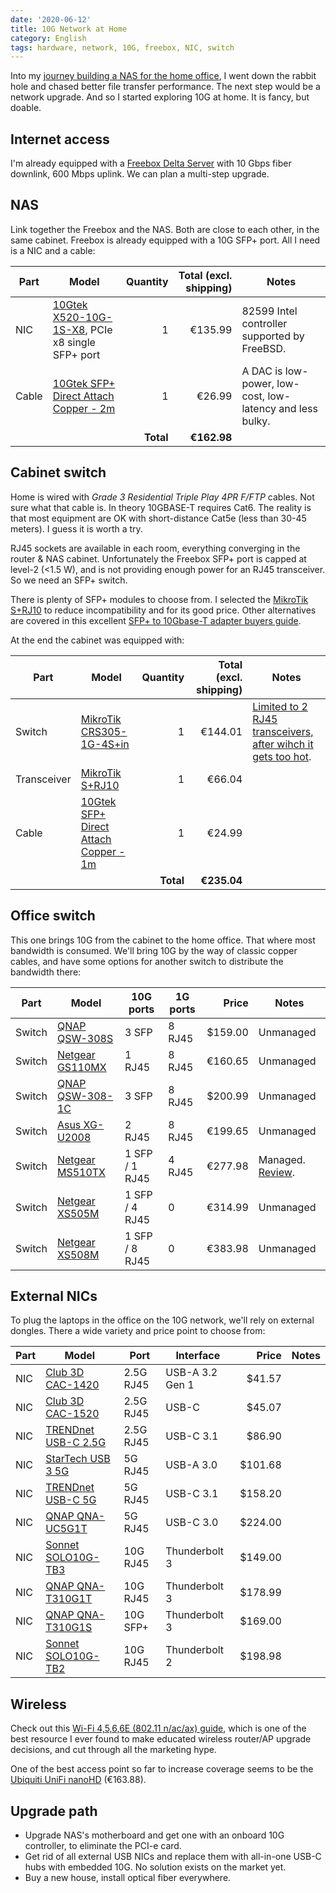 ```yaml
---
date: '2020-06-12'
title: 10G Network at Home
category: English
tags: hardware, network, 10G, freebox, NIC, switch
---
```


Into my [journey building a NAS for the home office]({filename}/2020/nas-hardware.md), I went down the rabbit hole and chased better file transfer performance. The next step would be a network upgrade. And so I started exploring 10G at home. It is fancy, but doable.

## Internet access

I'm already equipped with a [Freebox Delta Server](https://www.systemplus.fr/wp-content/uploads/2019/08/SP19459_Freebox-Delta-Server_system_plus_consulting_sample.pdf) with 10 Gbps fiber downlink, 600 Mbps uplink. We can plan a multi-step upgrade.

## NAS

Link together the Freebox and the NAS. Both are close to each other, in the same cabinet. Freebox is already equipped with a 10G SFP+ port. All I need is a NIC and a cable:

| Part  | Model                                                                                           |  Quantity | Total (excl. shipping) | Notes                                                     |
| ----- | ----------------------------------------------------------------------------------------------- | --------: | ---------------------: | --------------------------------------------------------- |
| NIC   | [10Gtek X520-10G-1S-X8](https://amzn.com/B01LZRSQM9/?tag=kevideld-20), PCIe x8 single SFP+ port |         1 |                €135.99 | 82599 Intel controller supported by FreeBSD.              |
| Cable | [10Gtek SFP+ Direct Attach Copper - 2m](https://amzn.com/B00U8BL09Q/?tag=kevideld-20)           |         1 |                 €26.99 | A DAC is low-power, low-cost, low-latency and less bulky. |
|       |                                                                                                 | **Total** |            **€162.98** |                                                           |

## Cabinet switch

Home is wired with *Grade 3 Residential Triple Play 4PR F/FTP* cables. Not sure what that cable is. In theory 10GBASE-T requires Cat6. The reality is that most equipment are OK with short-distance Cat5e (less than 30-45 meters). I guess it is worth a try.

RJ45 sockets are available in each room, everything converging in the router & NAS cabinet. Unfortunately the Freebox SFP+ port is capped at level-2 (\<1.5 W), and is not providing enough power for an RJ45 transceiver. So we need an SFP+ switch.

There is plenty of SFP+ modules to choose from. I selected the [MikroTik S+RJ10](https://amzn.com/B084383RZL/?tag=kevideld-20) to reduce incompatibility and for its good price. Other alternatives are covered in this excellent [SFP+ to 10Gbase-T adapter buyers guide](https://www.servethehome.com/sfp-to-10gbase-t-adapter-module-buyers-guide/).

At the end the cabinet was equipped with:

| Part        | Model                                                                                 |  Quantity | Total (excl. shipping) | Notes                                                                                                                                     |
| ----------- | ------------------------------------------------------------------------------------- | --------: | ---------------------: | ----------------------------------------------------------------------------------------------------------------------------------------- |
| Switch      | [MikroTik CRS305-1G-4S+in](https://amzn.com/B07LFKGP1L/?tag=kevideld-20)              |         1 |                €144.01 | [Limited to 2 RJ45 transceivers, after wihch it gets too hot](https://wiki.mikrotik.com/wiki/S%2BRJ10_general_guidance#General_Guidance). |
| Transceiver | [MikroTik S+RJ10](https://amzn.com/B084383RZL/?tag=kevideld-20)                       |         1 |                 €66.04 |                                                                                                                                           |
| Cable       | [10Gtek SFP+ Direct Attach Copper - 1m](https://amzn.com/B00WHS3NCA/?tag=kevideld-20) |         1 |                 €24.99 |                                                                                                                                           |
|             |                                                                                       | **Total** |            **€235.04** |                                                                                                                                           |

## Office switch

This one brings 10G from the cabinet to the home office. That where most bandwidth is consumed. We'll bring 10G by the way of classic copper cables, and have some options for another switch to distribute the bandwidth there:

| Part   | Model                                                           | 10G ports      | 1G ports |    Price | Notes                                                                                             |
| ------ | --------------------------------------------------------------- | -------------- | -------- | -------: | ------------------------------------------------------------------------------------------------- |
| Switch | [QNAP QSW-308S](https://amzn.com/B07VC9RTR9/?tag=kevideld-20)   | 3 SFP          | 8 RJ45   | \$159.00 | Unmanaged                                                                                         |
| Switch | [Netgear GS110MX](https://amzn.com/B076642YPN/?tag=kevideld-20) | 1 RJ45         | 8 RJ45   |  €160.65 | Unmanaged                                                                                         |
| Switch | [QNAP QSW-308-1C](https://amzn.com/B07VC9T3WQ/?tag=kevideld-20) | 3 SFP          | 8 RJ45   | \$200.99 | Unmanaged                                                                                         |
| Switch | [Asus XG-U2008](https://amzn.com/B01LZMM7ZO/?tag=kevideld-20)   | 2 RJ45         | 8 RJ45   |  €199.65 | Unmanaged                                                                                         |
| Switch | [Netgear MS510TX](https://amzn.com/B075Q6NPM2/?tag=kevideld-20) | 1 SFP / 1 RJ45 | 4 RJ45   |  €277.98 | Managed. [Review](https://www.servethehome.com/netgear-ms510tx-review-this-is-one-funky-switch/). |
| Switch | [Netgear XS505M](https://amzn.com/B075Q5C3Z4/?tag=kevideld-20)  | 1 SFP / 4 RJ45 | 0        |  €314.99 | Unmanaged                                                                                         |
| Switch | [Netgear XS508M](https://amzn.com/B075Q66RKF/?tag=kevideld-20)  | 1 SFP / 8 RJ45 | 0        |  €383.98 | Unmanaged                                                                                         |

## External NICs

To plug the laptops in the office on the 10G network, we'll rely on external dongles. There a wide variety and price point to choose from:

| Part | Model                                                               | Port      | Interface       |    Price | Notes |
| ---- | ------------------------------------------------------------------- | --------- | --------------- | -------: | ----- |
| NIC  | [Club 3D CAC-1420](https://amzn.com/B07Q626XK2/?tag=kevideld-20)    | 2.5G RJ45 | USB-A 3.2 Gen 1 |  \$41.57 |       |
| NIC  | [Club 3D CAC-1520](https://amzn.com/B07SMS2K3H/?tag=kevideld-20)    | 2.5G RJ45 | USB-C           |  \$45.07 |       |
| NIC  | [TRENDnet USB-C 2.5G](https://amzn.com/B07RBMTVYF/?tag=kevideld-20) | 2.5G RJ45 | USB-C 3.1       |  \$86.90 |       |
| NIC  | [StarTech USB 3 5G](https://amzn.com/B081SM5CMY/?tag=kevideld-20)   | 5G RJ45   | USB-A 3.0       | \$101.68 |       |
| NIC  | [TRENDnet USB-C 5G](https://amzn.com/B07TBPLR2V/?tag=kevideld-20)   | 5G RJ45   | USB-C 3.1       | \$158.20 |       |
| NIC  | [QNAP QNA-UC5G1T](https://amzn.com/B07RKLQPLP/?tag=kevideld-20)     | 5G RJ45   | USB-C 3.0       | \$224.00 |       |
| NIC  | [Sonnet SOLO10G-TB3](https://amzn.com/B07BZRK8R8/?tag=kevideld-20)  | 10G RJ45  | Thunderbolt 3   | \$149.00 |       |
| NIC  | [QNAP QNA-T310G1T](https://amzn.com/B07KTLGTXB/?tag=kevideld-20)    | 10G RJ45  | Thunderbolt 3   | \$178.99 |       |
| NIC  | [QNAP QNA-T310G1S](https://amzn.com/B07KTLP44W/?tag=kevideld-20)    | 10G SFP+  | Thunderbolt 3   | \$169.00 |       |
| NIC  | [Sonnet SOLO10G-TB2](https://amzn.com/B07RGWBQYG/?tag=kevideld-20)  | 10G RJ45  | Thunderbolt 2   | \$198.98 |       |

## Wireless

Check out this [Wi-Fi 4,5,6,6E (802.11 n/ac/ax) guide](https://www.duckware.com/tech/wifi-in-the-us.html), which is one of the best resource I ever found to make educated wireless router/AP upgrade decisions, and cut through all the marketing hype.

One of the best access point so far to increase coverage seems to be the [Ubiquiti UniFi nanoHD](https://amzn.com/B07DWW3P6K/?tag=kevideld-20) (€163.88).

## Upgrade path

- Upgrade NAS's motherboard and get one with an onboard 10G controller, to eliminate the PCI-e card.
- Get rid of all external USB NICs and replace them with all-in-one USB-C hubs with embedded 10G. No solution exists on the market yet.
- Buy a new house, install optical fiber everywhere.

